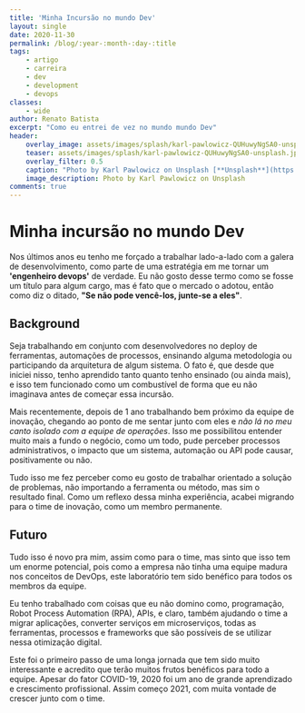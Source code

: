 ```yaml
---
title: 'Minha Incursão no mundo Dev'
layout: single
date: 2020-11-30
permalink: /blog/:year-:month-:day-:title
tags:
    - artigo
    - carreira
    - dev
    - development
    - devops
classes: 
    - wide
author: Renato Batista
excerpt: "Como eu entrei de vez no mundo mundo Dev"
header:
    overlay_image: assets/images/splash/karl-pawlowicz-QUHuwyNgSA0-unsplash.jpg
    teaser: assets/images/splash/karl-pawlowicz-QUHuwyNgSA0-unsplash.jpg
    overlay_filter: 0.5
    caption: "Photo by Karl Pawlowicz on Unsplash [**Unsplash**](https://unsplash.com/photos/QUHuwyNgSA0)"
    image_description: Photo by Karl Pawlowicz on Unsplash
comments: true
---
```

# Minha incursão no mundo Dev
Nos últimos anos eu tenho me forçado a trabalhar lado-a-lado com a galera de desenvolvimento, como parte de uma estratégia em me tornar um **'engenheiro devops'** de verdade. Eu não gosto desse termo como se fosse um título para algum cargo, mas é fato que o mercado o adotou, então como diz o ditado, **"Se não pode vencê-los, junte-se a eles"**.

## Background
Seja trabalhando em conjunto com desenvolvedores no deploy de ferramentas, automações de processos, ensinando alguma metodologia ou participando da arquitetura de algum sistema. O fato é, que desde que iniciei nisso, tenho aprendido tanto quanto tenho ensinado (ou ainda mais), e isso tem funcionado como um combustível de forma que eu não imaginava antes de começar essa incursão.

Mais recentemente, depois de 1 ano trabalhando bem próximo da equipe de inovação, chegando ao ponto de me sentar junto com eles e *não lá no meu canto isolado com a equipe de operações*. Isso me possibilitou entender muito mais a fundo o negócio, como um todo, pude perceber processos administrativos, o impacto que um sistema, automação ou API pode causar, positivamente ou não. 

Tudo isso me fez perceber como eu gosto de trabalhar orientado a solução de problemas, não importando a ferramenta ou método, mas sim o resultado final. Como um reflexo dessa minha experiência, acabei migrando para o time de inovação, como um membro permanente.

## Futuro
Tudo isso é novo pra mim, assim como para o time, mas sinto que isso tem um enorme potencial, pois como a empresa não tinha uma equipe madura nos conceitos de DevOps, este laboratório tem sido benéfico para todos os membros da equipe.

Eu tenho trabalhado com coisas que eu não domino como, programação, Robot Process Automation (RPA), APIs, e claro, também ajudando o time a migrar aplicações, converter serviços em microserviços, todas as ferramentas, processos e frameworks que são possíveis de se utilizar nessa otimização digital.

Este foi o primeiro passo de uma longa jornada que tem sido muito interessante e acredito que terão muitos frutos benéficos para todo a equipe. Apesar do fator COVID-19, 2020 foi um ano de grande aprendizado e crescimento profissional. Assim começo 2021, com muita vontade de crescer junto com o time. 